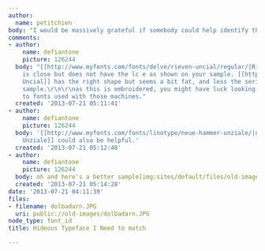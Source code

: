 ```yaml
---
author:
  name: petitchien
body: "I would be massively grateful if somebody could help identify this font :)\r\ncheers,\r\nDebs"
comments:
- author:
    name: defiantone
    picture: 126244
  body: "[[http://www.myfonts.com/fonts/delve/rieven-uncial/regular/|Rieven Uncial]]
    is close but does not have the lc e as shown on your sample. [[http://www.myfonts.com/fonts/itfmecanorma/american-uncial/|American
    Uncial]] has the right shape but seems a bit fat, and less the serifs on your
    sample.\r\n\r\nas this is embroidered, you might have luck looking on sites specific
    to fonts used with those machines."
  created: '2013-07-21 05:11:41'
- author:
    name: defiantone
    picture: 126244
  body: '[[http://www.myfonts.com/fonts/linotype/neue-hammer-unziale/|neue Hammer
    Unziale]] could also be helpful.'
  created: '2013-07-21 05:12:48'
- author:
    name: defiantone
    picture: 126244
  body: oh and here's a better sample[img:sites/default/files/old-images/YDOLBADa_3825.jpg]
  created: '2013-07-21 05:14:28'
date: '2013-07-21 04:11:39'
files:
- filename: dolbadarn.JPG
  uri: public://old-images/dolbadarn.JPG
node_type: font_id
title: Hideous Typeface I Need to match

---
```

